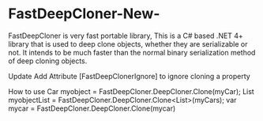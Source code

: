# FastDeepCloner-New-
FastDeepCloner is very fast portable library, This is a C# based .NET 4+ library that is used to deep clone objects, whether they are serializable or not. It intends to be much faster than the normal binary serialization method of deep cloning objects.

Update
Add Attribute [FastDeepClonerIgnore] to ignore cloning a property

How to use 
Car myobject = FastDeepCloner.DeepCloner.Clone<Car>(myCar);
List<Car> myobjectList = FastDeepCloner.DeepCloner.Clone<List<Car>>(myCars);
var mycar = FastDeepCloner.DeepCloner.Clone(mycar)
